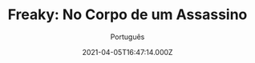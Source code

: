 ---
id: 'b638b247-1479-4f9a-b66d-dae64c1b8314'
type: 'movie' # Filme, Série, Anime
title: "Freaky: No Corpo de um Assassino"
synopsis: ["Prepare-se para o filme “Freaky: No Corpo de um Assassino”, um thriller que mostra uma troca de corpos entre uma adolescente e um serial killer. Millie Kessler (Kathryn Newton, Blockers, HBO’s Big Little Lies), de 17 anos, está apenas tentando sobreviver aos corredores sanguinários do Colégio Blissfield e à crueldade da multidão. Mas, quando ela se torna o mais novo alvo do carniceiro (Vince Vaughn), o infame serial killer de sua cidade, seu último ano de escola se torna o menor de suas preocupações. Quando a adaga mística do carniceiro faz com que ele e Millie troquem de corpos, Millie descobre que ela tem apenas 24 horas para recuperar seu verdadeiro corpo antes que ela fique presa no corpo do carniceiro de meia-idade para sempre. O único problema é que ela agora parece fisicamente o psicopata que é alvo de uma caçada humana em toda a cidade enquanto o maníaco se parece com uma adolescente de 17 anos, prestes a ir à um baile de formatura.",
]
originalTitle: "Freaky"
date: '2021-04-05T16:47:14.000Z'
update: '2021-04-05T16:47:14.000Z'
releaseDate: '2020-11-12T03:00:00.000Z'
imdb:
  rating: '6.3' # 8.5
  id: '' # tt0470752
duration: '1h 41 Min'
trailer:
  urls: [
    'fK1r8pMewIU',
  ]
tags: ['1080p', 'FULL', 'FULL', 'FULL']
genre: ['Comédia', 'Suspense', 'Terror'] #
quality: 'WEB-DL' # BluRay, WEB-DL, HDTV, WEB-DL4K, WEB-DLe
format: 'MKV' # MKV, MP4, TS
audio: 'Português, Inglês' # Dublado, Legendado, Dual Audio, Dub & Leg
subtitle: 'Português' # Português, inglês,
size: '2.2 GB / 1.2 GB, 1.9, 27 GB' # 4.8 GB
audioQuality: 10
videoQuality: 10
directors: []
#  - name: 'Lana Wachowski'
#    image: ''
#  - name: 'Lilly Wachowski'
#    image: ''
cast: []
#  - name: 'Keanu Reeves'
#    image: ''
#    characterName: 'Neo'
writers: []
#  - name: ''
#    image: ''
maturityRating:
  age: '' # L , 10, 12, 14, 16, 18
  topics: [''] # Violence, Illegal drugs, Inappropriate Language, Legal Drugs, Sexual Content, Extreme Violence
###########################################
download:
  
  - url: 'magnet:?xt=urn:btih:a4d0ca4d8c2238ae25c002fed62ef6809007a3d8&dn=COMANDO.TO%20-%20Freaky%20-%20No%20Corpo%20de%20um%20Assassino%20BluRay%201080p%20DUAL%205.1&tr=udp%3a%2f%2ftracker.openbittorrent.com%3a80%2fannounce&tr=udp%3a%2f%2ftracker.opentrackr.org%3a1337%2fannounce&tr=udp%3a%2f%2ftracker.coppersurfer.tk%3a6969%2fannounce&tr=udp%3a%2f%2fglotorrents.pw%3a6969%2fannounce&tr=udp%3a%2f%2ftracker4.piratux.com%3a6969%2fannounce&tr=udp%3a%2f%2fcoppersurfer.tk%3a6969%2fannounce&tr=udp%3a%2f%2fretracker.lanta-net.ru%3a2710%2fannounce&tr=udp%3a%2f%2ftracker.tiny-vps.com%3a6969%2fannounce&tr=udp%3a%2f%2fopen.stealth.si%3a80%2fannounce&tr=udp%3a%2f%2fexodus.desync.com%3a6969%2fannounce&tr=http%3a%2f%2ftracker.coppersurfer.tk%3a6969%2fannounce&tr=http%3a%2f%2fbt.careland.com.cn%3a6969%2fannounce&tr=http%3a%2f%2fexodus.desync.com%3a6969%2fannounce&tr=udp%3a%2f%2ftracker.cyberia.is%3a6969%2fannounce&tr=udp%3a%2f%2fpublic.popcorn-tracker.org%3a6969%2fannounce&tr=udp%3a%2f%2ftracker.torrent.eu.org%3a451%2fannounce&tr=udp%3a%2f%2ftracker.leechers-paradise.org%3a6969%2fannounce&tr=http%3a%2f%2fexodus.desync.com%2fannounce&tr=udp%3a%2f%2f9.rarbg.com%3a2710%2fannounce&tr=udp%3a%2f%2f9.rarbg.me%3a2780%2fannounce&tr=udp%3a%2f%2f9.rarbg.to%3a2730%2fannounce'
    resolution: '1080p' # 720p, 1080p, 4K,
    audio: 'Dual Áudio' # Dublado, Legendado, Dual Audio
    size: '' # 4.8 GB
    quality: '' # BluRay, WEB-DL
    format: '' # MKV
  - url: 'magnet:?xt=urn:btih:9bdecbe91a124d13262e60cb12fe6b3affdca5ab&dn=Freaky.2020.720p.BluRay.H264.AAC-RARBG&tr=http%3A%2F%2Ftracker.trackerfix.com%3A80%2Fannounce&tr=udp%3A%2F%2F9.rarbg.me%3A2820&tr=udp%3A%2F%2F9.rarbg.to%3A2810'
    resolution: 'FULL' # 720p, 1080p, 4K,
    audio: 'Legendado' # Dublado, Legendado, Dual Audio
    size: '' # 4.8 GB
    quality: '' # BluRay, WEB-DL
    format: '' # MKV
  - url: 'magnet:?xt=urn:btih:cafbe7bb8acd1ea1195d15c4177963843b571d5f&dn=Freaky.2020.1080p.BluRay.H264.AAC-RARBG&tr=http%3A%2F%2Ftracker.trackerfix.com%3A80%2Fannounce&tr=udp%3A%2F%2F9.rarbg.me%3A276026amp;tr=udp%3A%2F%2F9.rarbg.to%3A2920'
    resolution: 'FULL' # 720p, 1080p, 4K,
    audio: 'Legendado' # Dublado, Legendado, Dual Audio
    size: '' # 4.8 GB
    quality: '' # BluRay, WEB-DL
    format: '' # MKV
  - url: 'magnet:?xt=urn:btih:a05a795da71fe1cf73069b11fe5b4ac798a3f5fc&dn=Freaky.2020.1080p.BluRay.REMUX.AVC.DTS-HD.MA.5.1-FGT&tr=http%3A%2F%2Ftracker.trackerfix.com%3A80%2Fannounce&tr=udp%3A%2F%2F9.rarbg.me%3A2950&tr=udp%3A%2F%2F9.rarbg.to%3A2840'
    resolution: 'FULL' # 720p, 1080p, 4K,
    audio: 'Legendado' # Dublado, Legendado, Dual Audio
    size: '' # 4.8 GB
    quality: '' # BluRay, WEB-DL
    format: '' # MKV
images:
  cover: '/assets/movies/freaky-no-corpo-de-um-assassino.jpg'
  background: '/assets/movies/'
---